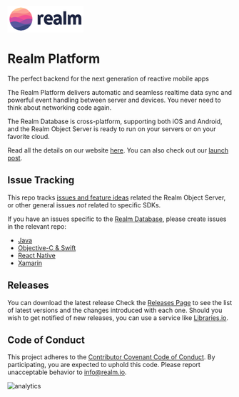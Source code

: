 ![Realm](logo.png)

# Realm Platform

The perfect backend for the next generation of reactive mobile apps

The Realm Platform delivers automatic and seamless realtime data sync and powerful event handling between server and devices. You never need to think about networking code again.

The Realm Database is cross-platform, supporting both iOS and Android, and the Realm Object Server is ready to run on your servers or on your favorite cloud.

Read all the details on our website [here](https://realm.io/products/realm-mobile-platform/).
You can also check out our [launch post](https://realm.io/news/introducing-realm-mobile-platform/).

## Issue Tracking

This repo tracks [issues and feature ideas](https://github.com/realm/realm-mobile-platform/issues) related the Realm Object Server, or other general issues _not_ related to specific SDKs.

If you have an issues specific to the [Realm Database](https://realm.io/products/realm-database/), please create issues in the relevant repo:

* [Java](https://github.com/realm/realm-java)
* [Objective-C & Swift](https://github.com/realm/realm-cocoa)
* [React Native](https://github.com/realm/realm-js)
* [Xamarin](https://github.com/realm/realm-dotnet)

## Releases

You can download the latest release Check the [Releases Page](https://github.com/realm/realm-mobile-platform/releases) to see the list of latest versions and the changes introduced with each one.
Should you wish to get notified of new releases, you can use a service like [Libraries.io](https://libraries.io/npm/realm-object-server).

## Code of Conduct

This project adheres to the [Contributor Covenant Code of Conduct](https://realm.io/conduct).
By participating, you are expected to uphold this code. Please report
unacceptable behavior to [info@realm.io](mailto:info@realm.io).

![analytics](https://ga-beacon.appspot.com/UA-50247013-2/realm-mobile-platform/README?pixel)

